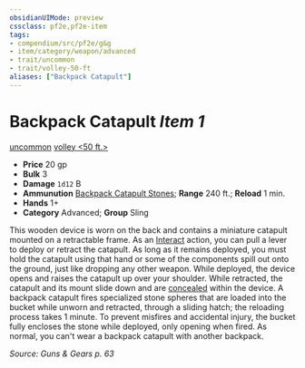 ```yaml
---
obsidianUIMode: preview
cssclass: pf2e,pf2e-item
tags:
- compendium/src/pf2e/g&g
- item/category/weapon/advanced
- trait/uncommon
- trait/volley-50-ft
aliases: ["Backpack Catapult"]
---
```

# Backpack Catapult *Item 1*  
[uncommon](/rules/traits/uncommon.md)  [volley <50 ft.>](/rules/traits/volley.md)  

- **Price** 20 gp
- **Bulk** 3
- **Damage** `1d12` B
- **Ammunution** [Backpack Catapult Stones](/compendium/equipment/items/backpack-catapult-stones-g-g.md); **Range** 240 ft.; **Reload** 1 min.
- **Hands** 1+
- **Category** Advanced; **Group** Sling 

This wooden device is worn on the back and contains a miniature catapult mounted on a retractable frame. As an [Interact](/rules/actions/interact.md) action, you can pull a lever to deploy or retract the catapult. As long as it remains deployed, you must hold the catapult using that hand or some of the components spill out onto the ground, just like dropping any other weapon. While deployed, the device opens and raises the catapult up over your shoulder. While retracted, the catapult and its mount slide down and are [concealed](/rules/conditions.md#Concealed) within the device. A backpack catapult fires specialized stone spheres that are loaded into the bucket while unworn and retracted, through a sliding hatch; the reloading process takes 1 minute. To prevent misfires and accidental injury, the bucket fully encloses the stone while deployed, only opening when fired. As normal, you can't wear a backpack catapult with another backpack.

*Source: Guns & Gears p. 63*